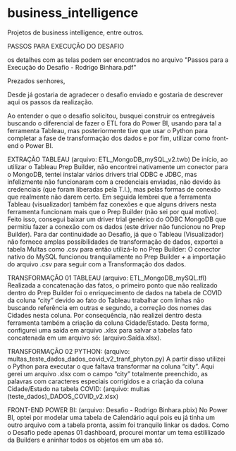 # business_intelligence
Projetos de business intelligence, entre outros.

PASSOS PARA EXECUÇÃO DO DESAFIO

os detalhes com as telas podem ser encontrados no arquivo "Passos para a Execução do Desafio - Rodrigo Binhara.pdf"

Prezados senhores,

Desde já gostaria de agradecer o desafio enviado e gostaria de descrever aqui os passos da realização.

Ao entender o que o desafio solicitou, busquei construir os entregáveis buscando o diferencial de fazer o ETL fora do Power BI, usando para tal a ferramenta Tableau, mas posteriormente tive que usar o Python para completar a fase de transformação dos dados e por fim, utilizar como front-end o Power BI.

EXTRAÇÃO TABLEAU (arquivo: ETL_MongoDB_mySQL_v2.twb)
De início, ao utilizar o Tableau Prep Builder, não encontrei nativamente um conector para o MongoDB, tentei instalar vários drivers trial ODBC e JDBC, mas infelizmente não funcionaram com a credenciais enviadas, não devido às credenciais (que foram liberadas pela T.I.), mas pelas formas de conexão que realmente não darem certo.
Em seguida lembrei que a ferramenta Tableau (visualizador) também faz conexões e que alguns drivers nesta ferramenta funcionam mais que o Prep Builder (não sei por qual motivo). Feito isso, consegui baixar um driver trial genérico do ODBC MongoDB que permitiu fazer a conexão com os dados (este driver não funcionou no Prep Builder).
Para dar continuidade ao Desafio, já que o Tableau (Visualizador) não fornece amplas possibilidades de transformação de dados, exportei a tabela Multas como .csv para então utilizá-lo no Prep Builder:
O conector nativo do MySQL funcionou tranquilamente no Prep Builder + a importação do arquivo .csv para seguir com a Transformação dos dados. 

TRANSFORMAÇÃO 01 TABLEAU (arquivo: ETL_MongoDB_mySQL.tfl)
Realizada a concatenação das fatos, o primeiro ponto que não realizado dentro do Prep Builder foi o enriquecimento de dados na tabela de COVID da coluna “city” devido ao fato do Tableau trabalhar com linhas não buscando referência em outras e segundo, a correção dos nomes das Cidades nesta coluna. Por consequência, não realizei dentro desta ferramenta também a criação da coluna Cidade/Estado. 
Desta forma, configurei uma saída em arquivo .xlsx para salvar a tabelas fato concatenada em um arquivo só: (arquivo:Saída.xlsx).
 
TRANSFORMAÇÃO 02 PYTHON: (arquivo: multas_teste_dados_dados_covid_v2_tranf_phyton.py)
A partir disso utilizei o Python para executar o que faltava transformar na coluna “city”.
Aqui gerei um arquivo .xlsx com o campo “city” totalmente preenchido, as palavras com caracteres especiais corrigidos e a criação da coluna Cidade/Estado na tabela COVID: (arquivo: multas (teste_dados)_DADOS_COVID_v2.xlsx)
 

FRONT-END POWER BI: (arquivo: Desafio - Rodrigo Binhara.pbix)
No Power BI, optei por modelar uma tabela de Calendário aqui pois eu já tinha um outro arquivo com a tabela pronta, assim foi tranquilo linkar os dados.
Como o Desafio pede apenas 01 dashboard, procurei montar um tema estililizado da Builders e aninhar todos os objetos em um aba só.
 


